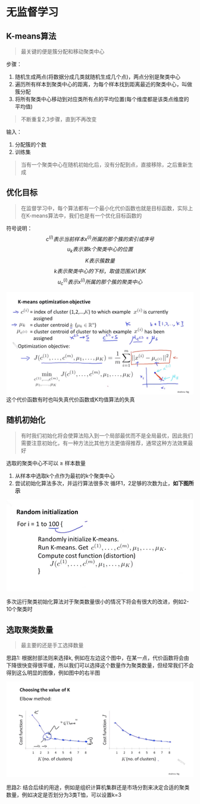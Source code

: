 
# 无监督学习

## K-means算法
> 最关键的便是簇分配和移动聚类中心


步骤：
1. 随机生成两点(将数据分成几类就随机生成几个点)，两点分别是聚类中心
2. 遍历所有样本到聚类中心的距离，为每个样本找到距离最近的聚类中心，叫做簇分配
3. 将所有聚类中心移动到对应类所有点的平均位置(每个维度都是该类点维度的平均值)
> 不断重复2,3步骤，直到不再改变

输入：
1. 分配簇的个数
2. 训练集


> 当有一个聚类中心在随机初始化后，没有分配到点，直接移除，之后重新生成

## 优化目标

> 在监督学习中，每个算法都有一个最小化代价函数也就是目标函数，实际上在K-means算法中，我们也是有一个优化目标函数的



符号说明：
$$c^{(i)} 表示当前样本x^{(i)} 所属的那个簇的索引或序号$$
$$u_k 表示 第k个聚类中心的位置$$
$$K 表示簇数量 $$
$$k 表示聚类中心的下标， 取值范围从1到K $$
$$u_c^{(i)} 表示x^{(i)}所属的那个簇的聚类中心 $$


![K均值代价函数](./image/K均值代价函数.png)
这个代价函数有时也叫失真代价函数或K均值算法的失真


## 随机初始化

> 有时我们初始化将会使算法陷入到一个局部最优而不是全局最优，因此我们需要注意初始化，有一种方法比其他方法更值得推荐，通常这种方法效果最好

选取的聚类中心不可以 ≥ 样本数量

1. 从样本中选取k个点作为最初的k个聚类中心
2. 尝试初始化算法多次，并运行算法很多次
循环1，2足够的次数为止，**如下图所示**

![聚类初始化步骤](./image/聚类初始化步骤.png)

多次运行聚类初始化算法对于聚类数量很小的情况下将会有很大的改进，例如2-10个聚类时



## 选取聚类数量
> 最主要的还是手工选择数量

思路1:
根据肘部法则来选择k, 例如在左边这个图中，在某一点，代价函数将会由下降很快变得很平缓，所以我们可以选择这个数量作为聚类数量，但经常我们不会得到这么明显的图像，例如图中的右半图

![选择聚类数量图](./image/选择聚类数量图.png)

思路2:
结合后续的用途，例如是组织计算机集群还是市场分割来决定合适的聚类数量，例如决定是否划分为3类T恤，可以设置k=3